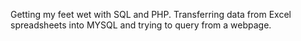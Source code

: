 Getting my feet wet with SQL and PHP. Transferring data from Excel spreadsheets into MYSQL and trying to query from a webpage.
